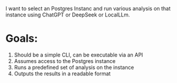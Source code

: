 I want to select an Postgres Instanc and run various analysis on that instance using ChatGPT or DeepSeek or LocalLLm.

# Goals:
1. Should be a simple CLI, can be executable via an API
2. Assumes access to the Postgres instance
3. Runs a predefined set of analysis on the instance
4. Outputs the results in a readable format